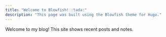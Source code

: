 ```yaml
---
title: "Welcome to Blowfish! :tada:"
description: "This page was built using the Blowfish theme for Hugo."
---
```



Welcome to my blog! This site shows recent posts and notes.
